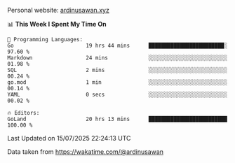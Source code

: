 Personal website: [ardinusawan.xyz](https://ardinusawan.xyz)

<!--START_SECTION:waka-->
📊 **This Week I Spent My Time On** 

```text
💬 Programming Languages: 
Go                       19 hrs 44 mins      ████████████████████████░   97.60 % 
Markdown                 24 mins             ░░░░░░░░░░░░░░░░░░░░░░░░░   01.98 % 
SQL                      2 mins              ░░░░░░░░░░░░░░░░░░░░░░░░░   00.24 % 
go.mod                   1 min               ░░░░░░░░░░░░░░░░░░░░░░░░░   00.14 % 
YAML                     0 secs              ░░░░░░░░░░░░░░░░░░░░░░░░░   00.02 % 

🔥 Editors: 
GoLand                   20 hrs 13 mins      █████████████████████████   100.00 % 
```


 Last Updated on 15/07/2025 22:24:13 UTC
<!--END_SECTION:waka-->
Data taken from https://wakatime.com/@ardinusawan
